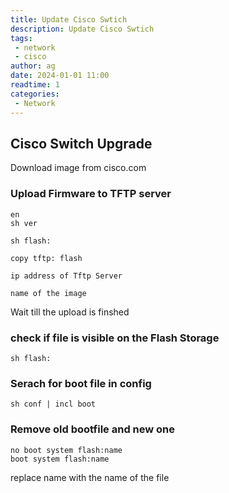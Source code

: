 ```yaml
---
title: Update Cisco Swtich
description: Update Cisco Swtich
tags:
 - network
 - cisco
author: ag
date: 2024-01-01 11:00
readtime: 1
categories:
 - Network
---
```



## Cisco Switch Upgrade

Download image from cisco.com

### Upload Firmware to TFTP server

```cli
en
sh ver

sh flash:

copy tftp: flash

ip address of Tftp Server

name of the image

```

Wait till the upload is finshed

### check if file is visible on the Flash Storage
```cli
sh flash:
```

### Serach for boot file in config 
```cli
sh conf | incl boot
```
### Remove old bootfile and new one
```cli
no boot system flash:name
boot system flash:name
```
replace name with the name of the file

